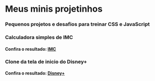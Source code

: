 # Meus minis projetinhos

### Pequenos projetos e desafios para treinar CSS e JavaScript

### Calculadora simples de IMC

####  Confira o resultado: [IMC](https://imc-calculo.netlify.app)

### Clone da tela de inicio do Disney+

#### Confira o resultado: [Disney+](https://disney-mais.netlify.app)
